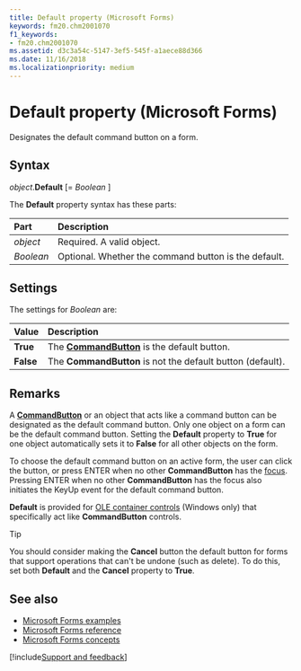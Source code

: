 ```yaml
---
title: Default property (Microsoft Forms)
keywords: fm20.chm2001070
f1_keywords:
- fm20.chm2001070
ms.assetid: d3c3a54c-5147-3ef5-545f-a1aece88d366
ms.date: 11/16/2018
ms.localizationpriority: medium
---
```



# Default property (Microsoft Forms)

Designates the default command button on a form.

## Syntax

_object_.**Default** [= _Boolean_ ]

The **Default** property syntax has these parts:

|Part|Description|
|:-----|:-----|
| _object_|Required. A valid object.|
| _Boolean_|Optional. Whether the command button is the default.|

## Settings

The settings for _Boolean_ are:

|Value|Description|
|:-----|:-----|
|**True**|The **[CommandButton](commandbutton-control.md)** is the default button.|
|**False**|The **CommandButton** is not the default button (default).|

## Remarks

A **[CommandButton](commandbutton-control.md)** or an object that acts like a command button can be designated as the default command button. Only one object on a form can be the default command button. Setting the **Default** property to **True** for one object automatically sets it to **False** for all other objects on the form.

To choose the default command button on an active form, the user can click the button, or press ENTER when no other **CommandButton** has the [focus](../../Glossary/vbe-glossary.md#focus). Pressing ENTER when no other **CommandButton** has the focus also initiates the KeyUp event for the default command button.

**Default** is provided for [OLE container controls](../../Glossary/glossary-vba.md#ole-container-control) (Windows only) that specifically act like **CommandButton** controls.

> [!TIP] 
> You should consider making the **Cancel** button the default button for forms that support operations that can't be undone (such as delete). To do this, set both **Default** and the **Cancel** property to **True**.

## See also

- [Microsoft Forms examples](examples-microsoft-forms.md)
- [Microsoft Forms reference](reference-microsoft-forms.md)
- [Microsoft Forms concepts](concepts-microsoft-forms.md)

[!include[Support and feedback](~/includes/feedback-boilerplate.md)]